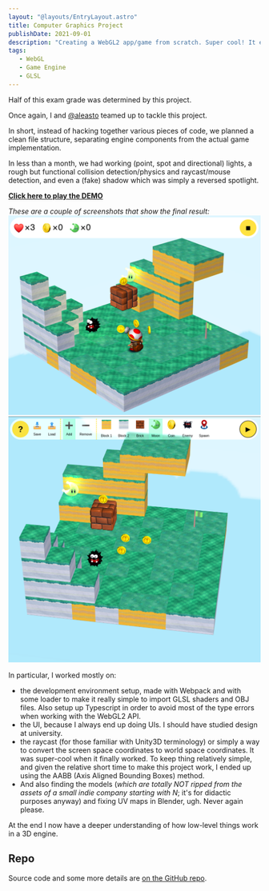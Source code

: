 ```yaml
---
layout: "@layouts/EntryLayout.astro"
title: Computer Graphics Project
publishDate: 2021-09-01
description: "Creating a WebGL2 app/game from scratch. Super cool! It even supports multiple lights! Btw, it was a 'Platform Maker' kind of game."
tags:
   - WebGL
   - Game Engine
   - GLSL
---
```


Half of this exam grade was determined by this project.

Once again, I and [@aleasto](https://github.com/aleasto) teamed up to tackle this project.

In short, instead of hacking together various pieces of code, we planned a clean file structure, separating engine components from the actual game implementation.

In less than a month, we had working (point, spot and directional) lights, a rough but functional collision detection/physics and raycast/mouse detection, and even a (fake) shadow which was simply a reversed spotlight.

[**Click here to play the DEMO**](https://cpt-toad-maker.netlify.app/)

_These are a couple of screenshots that show the final result:_
![](./game.png)
![](./editor.png)

In particular, I worked mostly on:

-  the development environment setup, made with Webpack and with some loader to make it really simple to import GLSL shaders and OBJ files. Also setup up Typescript in order to avoid most of the type errors when working with the WebGL2 API.
-  the UI, because I always end up doing UIs. I should have studied design at university.
-  the raycast (for those familiar with Unity3D terminology) or simply a way to convert the screen space coordinates to world space coordinates. It was super-cool when it finally worked. To keep thing relatively simple, and given the relative short time to make this project work, I ended up using the AABB (Axis Aligned Bounding Boxes) method.
-  And also finding the models (*which are totally *NOT* ripped from the assets of a small indie company starting with N*; it's for didactic purposes anyway) and fixing UV maps in Blender, ugh. Never again please.

At the end I now have a deeper understanding of how low-level things work in a 3D engine.

## Repo

Source code and some more details are [on the GitHub repo](https://github.com/QUB3X/computer-graphics-2021).
